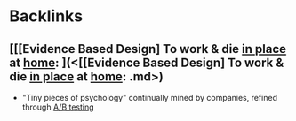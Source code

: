 
# Backlinks
## [[[Evidence Based Design] To work & die [in place](<../in place.md>) at [home](<../home.md>): ](<[[Evidence Based Design] To work & die [in place](<../in place.md>) at [home](<../home.md>): .md>)
- "Tiny pieces of psychology" continually mined by companies, refined through [A/B testing](<../A/B testing.md>)

